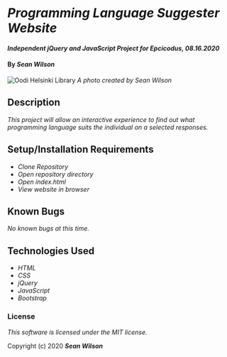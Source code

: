 # _Programming Language Suggester Website_

#### _Independent jQuery and JavaScript Project for Epcicodus, 08.16.2020_

#### By _**Sean Wilson**_

![Oodi Helsinki Library](https://seanpwilson.com/wp-content/uploads/sites/1/nggallery/preview/IMG_2401.jpg)
_A photo created by Sean Wilson_

## Description

_This project will allow an interactive experience to find out what programming language suits the individual on a selected responses._

## Setup/Installation Requirements

* _Clone Repository_
* _Open repository directory_
* _Open index.html_
* _View website in browser_


## Known Bugs

_No known bugs at this time._


## Technologies Used

* _HTML_
* _CSS_ 
* _jQuery_
* _JavaScript_
* _Bootstrap_

### License

*This software is licensed under the MIT license.*

Copyright (c) 2020 **_Sean Wilson_**